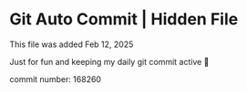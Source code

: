 # Git Auto Commit | Hidden File

This file was added Feb 12, 2025

Just for fun and keeping my daily git commit active 🤪

commit number: 168260
